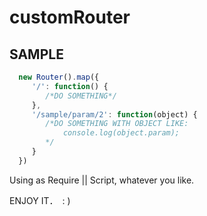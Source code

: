 # customRouter


## SAMPLE

```javascript
  new Router().map({
     '/': function() {
        /*DO SOMETHING*/
     },
     '/sample/param/2': function(object) {
        /*DO SOMETHING WITH OBJECT LIKE: 
            console.log(object.param);
        */
     }
  })

```

Using as Require || Script, whatever you like.

ENJOY IT．　: )
